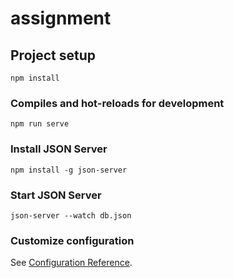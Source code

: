 # assignment

## Project setup
```
npm install
```

### Compiles and hot-reloads for development
```
npm run serve
```

### Install JSON Server
```
npm install -g json-server
```

### Start JSON Server
```
json-server --watch db.json
```

### Customize configuration
See [Configuration Reference](https://cli.vuejs.org/config/).
